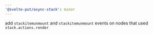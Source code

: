 ```yaml
---
'@svelte-put/async-stack': minor
---
```


add `stackitemunmount` and `stackitemunmount` events on nodes that used `stack.actions.render`
